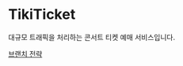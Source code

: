 # TikiTicket
대규모 트래픽을 처리하는 콘서트 티켓 예매 서비스입니다.


[브랜치 전략](https://github.com/devbyalvina/TikiTicket/blob/main/docs/%EB%B8%8C%EB%9E%9C%EC%B9%98%EC%A0%84%EB%9E%B5.md)
